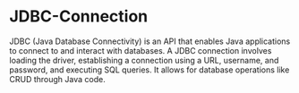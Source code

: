 # JDBC-Connection
JDBC (Java Database Connectivity) is an API that enables Java applications to connect to and interact with databases. A JDBC connection involves loading the driver, establishing a connection using a URL, username, and password, and executing SQL queries. It allows for database operations like CRUD through Java code.
